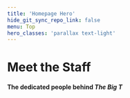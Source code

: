 ```yaml
---
title: 'Homepage Hero'
hide_git_sync_repo_link: false
menu: Top
hero_classes: 'parallax text-light'
---
```


# Meet the Staff

#### The dedicated people behind _The Big T_




